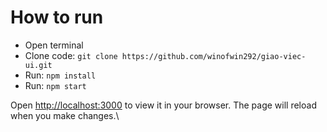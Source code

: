# How to run

- Open terminal
- Clone code: `git clone https://github.com/winofwin292/giao-viec-ui.git`
- Run: `npm install`
- Run: `npm start`

Open [http://localhost:3000](http://localhost:3000) to view it in your browser.
The page will reload when you make changes.\

